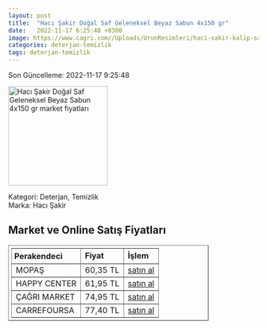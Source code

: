 ```yaml
---
layout: post
title:  "Hacı Şakir Doğal Saf Geleneksel Beyaz Sabun 4x150 gr"
date:   2022-11-17 6:25:48 +0300
image: https://www.cagri.com//Uploads/UrunResimleri/haci-sakir-kalip-sabun-dogal-4x150gr-00784-.jpg
categories: deterjan-temizlik
tags: deterjan-temizlik
---
```


Son Güncelleme: 2022-11-17 9:25:48

<img src="https://www.cagri.com//Uploads/UrunResimleri/haci-sakir-kalip-sabun-dogal-4x150gr-00784-.jpg" width="200" alt="Hacı Şakir Doğal Saf Geleneksel Beyaz Sabun 4x150 gr market fiyatları" />

Kategori: Deterjan, Temizlik
<br />
Marka: Hacı Şakir

<h2>Market ve Online Satış Fiyatları</h2>

<table border="1" style="padding: 5px;width:80%;">
  <tr>
    <td style="padding: 5px;"><strong>Perakendeci</strong></td>
    <td><strong>Fiyat</strong></td>
    <td><strong>İşlem</strong></td>
  </tr>
  <tr>
              <td title="Mopaş">MOPAŞ</td>
              <td>60,35 TL</td>
              <td><a title="Mopaş" target="_blank" href="https://www.mopas.com.tr/haci-sakir-kalip-sabun-dogal-4x150-gr/p/6532">satın al</a></td>
            </tr><tr>
              <td title="Happy Center">HAPPY CENTER</td>
              <td>61,95 TL</td>
              <td><a title="Happy Center" target="_blank" href="https://www.happycenter.com.tr/H_sakir_Sab_4x175gr_Beyaz_Dogal">satın al</a></td>
            </tr><tr>
              <td title="Çağrı Market">ÇAĞRI MARKET</td>
              <td>74,95 TL</td>
              <td><a title="Çağrı Market" target="_blank" href="https://www.cagri.com/haci-sakir-dogal-saf-geleneksel-beyaz-sabun-4x150-gr">satın al</a></td>
            </tr><tr>
              <td title="CarrefourSA">CARREFOURSA</td>
              <td>77,40 TL</td>
              <td><a title="CarrefourSA" target="_blank" href="https://www.carrefoursa.com/haci-sakir-dogal-saf-geleneksel-beyaz-sabun-4x150-gr-p-30012870">satın al</a></td>
            </tr>
</table>
